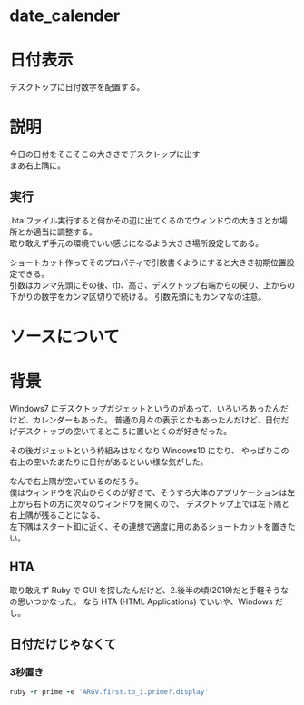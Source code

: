 # date_calender
# 日付表示
デスクトップに日付数字を配置する。

# 説明
今日の日付をそこそこの大きさでデスクトップに出す  
まあ右上隅に。

## 実行
.hta ファイル実行すると何かその辺に出てくるのでウィンドウの大きさとか場所とか適当に調整する。  
取り敢えず手元の環境でいい感じになるよう大きさ場所設定してある。

ショートカット作ってそのプロパティで引数書くようにすると大きさ初期位置設定できる。  
引数はカンマ先頭にその後、巾、高さ、デスクトップ右端からの戻り、上からの下がりの数字をカンマ区切りで続ける。
引数先頭にもカンマなの注意。

# ソースについて


# 背景
Windows7 にデスクトップガジェットというのがあって、いろいろあったんだけど、カレンダーもあった。
普通の月々の表示とかもあったんだけど、日付だげデスクトップの空いてるところに置いとくのが好きだった。

その後ガジェットという枠組みはなくなり Windows10 になり、
やっぱりこの右上の空いたあたりに日付があるといい様な気がした。

なんで右上隅が空いているのだろう。  
僕はウィンドウを沢山ひらくのが好きで、そうすろ大体のアプリケーションは左上から右下の方に次々のウィンドウを開くので、
デスクトップ上では左下隅と右上隅が残ることになる、  
左下隅はスタート釦に近く、その連想で適度に用のあるショートカットを置きたい。  

## HTA
取り敢えず Ruby で GUI を探したんだけど、2.後半の頃(2019)だと手軽そうなの思いつかなった。
なら HTA (HTML Applications) でいいや、Windows だし。

## 日付だけじゃなくて

### 3秒置き
```ruby
ruby -r prime -e 'ARGV.first.to_i.prime?.display'
```
